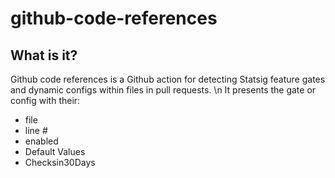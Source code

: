 # github-code-references

## What is it?
Github code references is a Github action for detecting Statsig feature gates and dynamic configs within files in pull requests. \n 
It presents the gate or config with their:
- file
- line #
- enabled
- Default Values
- Checksin30Days